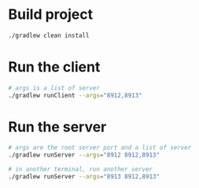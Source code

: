 # Build project
```sh
./gradlew clean install
```

# Run the client
```sh
# args is a list of server
./gradlew runClient --args="8912,8913"

```

# Run the server
```sh
# args are the root server port and a list of server
./gradlew runServer --args="8912 8912,8913"

# in another terminal, run another server
./gradlew runServer --args="8913 8912,8913"
```
